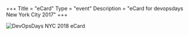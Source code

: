 +++
Title = "eCard"
Type = "event"
Description = "eCard for devopsdays New York City 2017"
+++

<img alt="DevOpsDays NYC 2018 eCard" src="/events/2018-new-york-city/ecard.jpg">